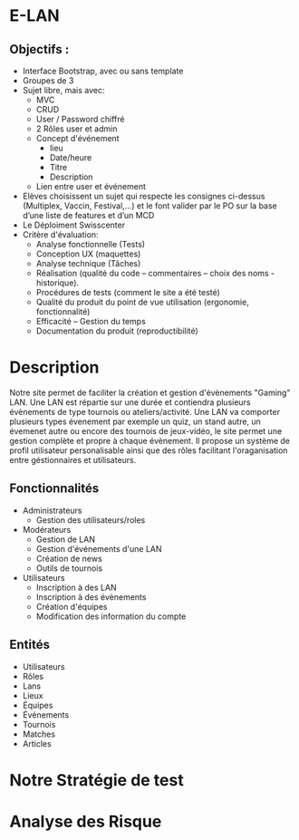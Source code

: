 # E-LAN

## Objectifs :
* Interface Bootstrap, avec ou sans template
* Groupes de 3
* Sujet libre, mais avec:
    * MVC
    * CRUD
    * User / Password chiffré
    * 2 Rôles user et admin
    * Concept d'événement
        * lieu
        * Date/heure
        * Titre
        * Description
    * Lien entre user et événement
* Elèves choisissent un sujet qui respecte les consignes ci-dessus (Multiplex, Vaccin, Festival,…) et le font valider par le PO sur la base d’une liste de features et d’un MCD
* Le Déploiment Swisscenter
* Critère d'évaluation:
    * Analyse fonctionnelle (Tests)
    * Conception UX (maquettes)
    * Analyse technique (Tâches)
    * Réalisation (qualité du code – commentaires – choix des noms - historique).
    * Procédures de tests (comment le site a été testé)
    * Qualité du produit du point de vue utilisation (ergonomie, fonctionnalité)
    * Efficacité – Gestion du temps
    * Documentation du produit (reproductibilité)


# Description

Notre site permet de faciliter la création et gestion d'évènements "Gaming" LAN.
Une LAN est répartie sur une durée et contiendra plusieurs évènements de type tournois ou ateliers/activité.
Une LAN va comporter plusieurs types évenement par exemple un quiz, un stand autre, un évemenet autre ou encore des tournois de jeux-vidéo,
le site permet une gestion complète et propre à chaque évènement.
Il propose un système de profil utilisateur personalisable ainsi que des rôles facilitant l'oraganisation entre géstionnaires et utilisateurs.  


## Fonctionnalités

-   Administrateurs
    -   Gestion des utilisateurs/roles
-   Modérateurs
    -   Gestion de LAN
    -   Gestion d'événements d'une LAN
    -   Création de news
    -   Outils de tournois
-   Utilisateurs
    -   Inscription à des LAN
    -   Inscription à des évènements
    -   Création d'équipes
    -   Modification des information du compte

## Entités

- Utilisateurs
- Rôles
- Lans
- Lieux
- Équipes
- Événements
- Tournois
- Matches
- Articles


# Notre Stratégie de test











# Analyse des Risque